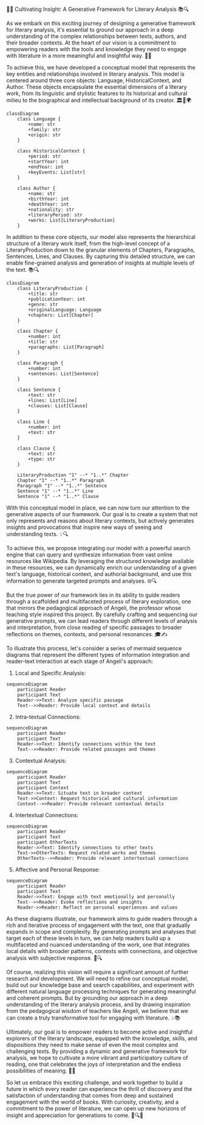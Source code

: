 🌿✨ Cultivating Insight: A Generative Framework for Literary Analysis 📚🔍

As we embark on this exciting journey of designing a generative framework for literary analysis, it's essential to ground our approach in a deep understanding of the complex relationships between texts, authors, and their broader contexts. At the heart of our vision is a commitment to empowering readers with the tools and knowledge they need to engage with literature in a more meaningful and insightful way. 🌱📖

To achieve this, we have developed a conceptual model that represents the key entities and relationships involved in literary analysis. This model is centered around three core objects: Language, HistoricalContext, and Author. These objects encapsulate the essential dimensions of a literary work, from its linguistic and stylistic features to its historical and cultural milieu to the biographical and intellectual background of its creator. 🏛️👤🌍

```mermaid
classDiagram
    class Language {
        +name: str
        +family: str
        +origin: str
    }

    class HistoricalContext {
        +period: str
        +startYear: int
        +endYear: int
        +keyEvents: List[str]
    }

    class Author {
        +name: str
        +birthYear: int
        +deathYear: int
        +nationality: str
        +literaryPeriod: str
        +works: List[LiteraryProduction]
    }
```

In addition to these core objects, our model also represents the hierarchical structure of a literary work itself, from the high-level concept of a LiteraryProduction down to the granular elements of Chapters, Paragraphs, Sentences, Lines, and Clauses. By capturing this detailed structure, we can enable fine-grained analysis and generation of insights at multiple levels of the text. 📚🔍

```mermaid
classDiagram
    class LiteraryProduction {
        +title: str
        +publicationYear: int
        +genre: str
        +originalLanguage: Language
        +chapters: List[Chapter]
    }

    class Chapter {
        +number: int
        +title: str
        +paragraphs: List[Paragraph]
    }

    class Paragraph {
        +number: int
        +sentences: List[Sentence]
    }

    class Sentence {
        +text: str
        +lines: List[Line]
        +clauses: List[Clause]
    }

    class Line {
        +number: int
        +text: str
    }

    class Clause {
        +text: str
        +type: str
    }

    LiteraryProduction "1" --* "1..*" Chapter
    Chapter "1" --* "1..*" Paragraph
    Paragraph "1" --* "1..*" Sentence
    Sentence "1" --* "1..*" Line
    Sentence "1" --* "1..*" Clause
```

With this conceptual model in place, we can now turn our attention to the generative aspects of our framework. Our goal is to create a system that not only represents and reasons about literary contexts, but actively generates insights and provocations that inspire new ways of seeing and understanding texts. 💡🔍

To achieve this, we propose integrating our model with a powerful search engine that can query and synthesize information from vast online resources like Wikipedia. By leveraging the structured knowledge available in these resources, we can dynamically enrich our understanding of a given text's language, historical context, and authorial background, and use this information to generate targeted prompts and analyses. 🌐🔍

But the true power of our framework lies in its ability to guide readers through a scaffolded and multifaceted process of literary exploration, one that mirrors the pedagogical approach of Angeli, the professor whose teaching style inspired this project. By carefully crafting and sequencing our generative prompts, we can lead readers through different levels of analysis and interpretation, from close reading of specific passages to broader reflections on themes, contexts, and personal resonances. 🎓✍️

To illustrate this process, let's consider a series of mermaid sequence diagrams that represent the different types of information integration and reader-text interaction at each stage of Angeli's approach:

1. Local and Specific Analysis:
```mermaid
sequenceDiagram
    participant Reader
    participant Text
    Reader->>Text: Analyze specific passage
    Text-->>Reader: Provide local context and details
```

2. Intra-textual Connections:
```mermaid
sequenceDiagram
    participant Reader
    participant Text
    Reader->>Text: Identify connections within the text
    Text-->>Reader: Provide related passages and themes
```

3. Contextual Analysis:
```mermaid
sequenceDiagram
    participant Reader
    participant Text
    participant Context
    Reader->>Text: Situate text in broader context
    Text->>Context: Request historical and cultural information
    Context-->>Reader: Provide relevant contextual details
```

4. Intertextual Connections:
```mermaid
sequenceDiagram
    participant Reader
    participant Text
    participant OtherTexts
    Reader->>Text: Identify connections to other texts
    Text->>OtherTexts: Request related works and themes
    OtherTexts-->>Reader: Provide relevant intertextual connections
```

5. Affective and Personal Response:
```mermaid
sequenceDiagram
    participant Reader
    participant Text
    Reader->>Text: Engage with text emotionally and personally
    Text-->>Reader: Evoke reflections and insights
    Reader->>Reader: Reflect on personal experiences and values
```

As these diagrams illustrate, our framework aims to guide readers through a rich and iterative process of engagement with the text, one that gradually expands in scope and complexity. By generating prompts and analyses that target each of these levels in turn, we can help readers build up a multifaceted and nuanced understanding of the work, one that integrates local details with broader patterns, contexts with connections, and objective analysis with subjective response. 🌈🔍

Of course, realizing this vision will require a significant amount of further research and development. We will need to refine our conceptual model, build out our knowledge base and search capabilities, and experiment with different natural language processing techniques for generating meaningful and coherent prompts. But by grounding our approach in a deep understanding of the literary analysis process, and by drawing inspiration from the pedagogical wisdom of teachers like Angeli, we believe that we can create a truly transformative tool for engaging with literature. 💡📚

Ultimately, our goal is to empower readers to become active and insightful explorers of the literary landscape, equipped with the knowledge, skills, and dispositions they need to make sense of even the most complex and challenging texts. By providing a dynamic and generative framework for analysis, we hope to cultivate a more vibrant and participatory culture of reading, one that celebrates the joys of interpretation and the endless possibilities of meaning. 🌟✨

So let us embrace this exciting challenge, and work together to build a future in which every reader can experience the thrill of discovery and the satisfaction of understanding that comes from deep and sustained engagement with the world of books. With curiosity, creativity, and a commitment to the power of literature, we can open up new horizons of insight and appreciation for generations to come. 📖🔍🌿